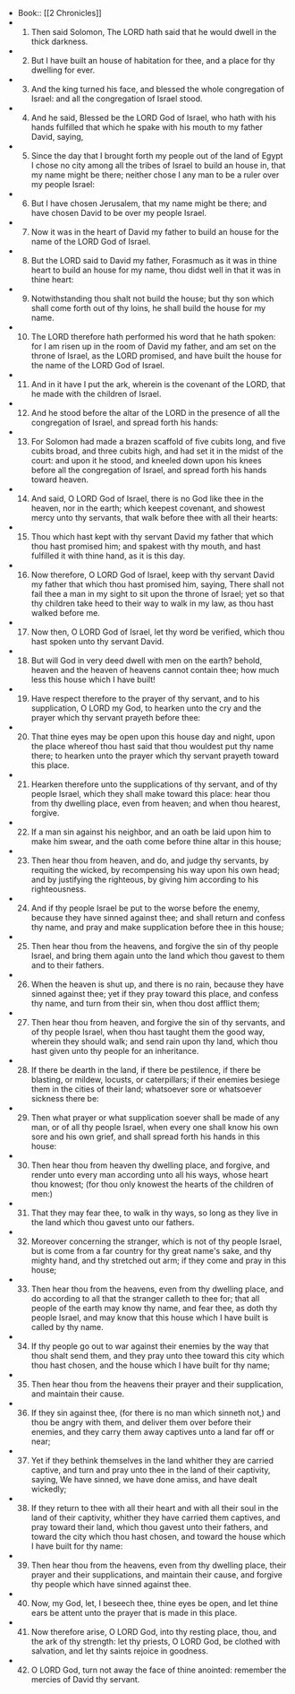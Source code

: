 - Book:: [[2 Chronicles]]
- 1. Then said Solomon, The LORD hath said that he would dwell in the thick darkness.
- 2. But I have built an house of habitation for thee, and a place for thy dwelling for ever.
- 3. And the king turned his face, and blessed the whole congregation of Israel: and all the congregation of Israel stood.
- 4. And he said, Blessed be the LORD God of Israel, who hath with his hands fulfilled that which he spake with his mouth to my father David, saying,
- 5. Since the day that I brought forth my people out of the land of Egypt I chose no city among all the tribes of Israel to build an house in, that my name might be there; neither chose I any man to be a ruler over my people Israel:
- 6. But I have chosen Jerusalem, that my name might be there; and have chosen David to be over my people Israel.
- 7. Now it was in the heart of David my father to build an house for the name of the LORD God of Israel.
- 8. But the LORD said to David my father, Forasmuch as it was in thine heart to build an house for my name, thou didst well in that it was in thine heart:
- 9. Notwithstanding thou shalt not build the house; but thy son which shall come forth out of thy loins, he shall build the house for my name.
- 10. The LORD therefore hath performed his word that he hath spoken: for I am risen up in the room of David my father, and am set on the throne of Israel, as the LORD promised, and have built the house for the name of the LORD God of Israel.
- 11. And in it have I put the ark, wherein is the covenant of the LORD, that he made with the children of Israel.
- 12. And he stood before the altar of the LORD in the presence of all the congregation of Israel, and spread forth his hands:
- 13. For Solomon had made a brazen scaffold of five cubits long, and five cubits broad, and three cubits high, and had set it in the midst of the court: and upon it he stood, and kneeled down upon his knees before all the congregation of Israel, and spread forth his hands toward heaven.
- 14. And said, O LORD God of Israel, there is no God like thee in the heaven, nor in the earth; which keepest covenant, and showest mercy unto thy servants, that walk before thee with all their hearts:
- 15. Thou which hast kept with thy servant David my father that which thou hast promised him; and spakest with thy mouth, and hast fulfilled it with thine hand, as it is this day.
- 16. Now therefore, O LORD God of Israel, keep with thy servant David my father that which thou hast promised him, saying, There shall not fail thee a man in my sight to sit upon the throne of Israel; yet so that thy children take heed to their way to walk in my law, as thou hast walked before me.
- 17. Now then, O LORD God of Israel, let thy word be verified, which thou hast spoken unto thy servant David.
- 18. But will God in very deed dwell with men on the earth? behold, heaven and the heaven of heavens cannot contain thee; how much less this house which I have built!
- 19. Have respect therefore to the prayer of thy servant, and to his supplication, O LORD my God, to hearken unto the cry and the prayer which thy servant prayeth before thee:
- 20. That thine eyes may be open upon this house day and night, upon the place whereof thou hast said that thou wouldest put thy name there; to hearken unto the prayer which thy servant prayeth toward this place.
- 21. Hearken therefore unto the supplications of thy servant, and of thy people Israel, which they shall make toward this place: hear thou from thy dwelling place, even from heaven; and when thou hearest, forgive.
- 22. If a man sin against his neighbor, and an oath be laid upon him to make him swear, and the oath come before thine altar in this house;
- 23. Then hear thou from heaven, and do, and judge thy servants, by requiting the wicked, by recompensing his way upon his own head; and by justifying the righteous, by giving him according to his righteousness.
- 24. And if thy people Israel be put to the worse before the enemy, because they have sinned against thee; and shall return and confess thy name, and pray and make supplication before thee in this house;
- 25. Then hear thou from the heavens, and forgive the sin of thy people Israel, and bring them again unto the land which thou gavest to them and to their fathers.
- 26. When the heaven is shut up, and there is no rain, because they have sinned against thee; yet if they pray toward this place, and confess thy name, and turn from their sin, when thou dost afflict them;
- 27. Then hear thou from heaven, and forgive the sin of thy servants, and of thy people Israel, when thou hast taught them the good way, wherein they should walk; and send rain upon thy land, which thou hast given unto thy people for an inheritance.
- 28. If there be dearth in the land, if there be pestilence, if there be blasting, or mildew, locusts, or caterpillars; if their enemies besiege them in the cities of their land; whatsoever sore or whatsoever sickness there be:
- 29. Then what prayer or what supplication soever shall be made of any man, or of all thy people Israel, when every one shall know his own sore and his own grief, and shall spread forth his hands in this house:
- 30. Then hear thou from heaven thy dwelling place, and forgive, and render unto every man according unto all his ways, whose heart thou knowest; (for thou only knowest the hearts of the children of men:)
- 31. That they may fear thee, to walk in thy ways, so long as they live in the land which thou gavest unto our fathers.
- 32. Moreover concerning the stranger, which is not of thy people Israel, but is come from a far country for thy great name's sake, and thy mighty hand, and thy stretched out arm; if they come and pray in this house;
- 33. Then hear thou from the heavens, even from thy dwelling place, and do according to all that the stranger calleth to thee for; that all people of the earth may know thy name, and fear thee, as doth thy people Israel, and may know that this house which I have built is called by thy name.
- 34. If thy people go out to war against their enemies by the way that thou shalt send them, and they pray unto thee toward this city which thou hast chosen, and the house which I have built for thy name;
- 35. Then hear thou from the heavens their prayer and their supplication, and maintain their cause.
- 36. If they sin against thee, (for there is no man which sinneth not,) and thou be angry with them, and deliver them over before their enemies, and they carry them away captives unto a land far off or near;
- 37. Yet if they bethink themselves in the land whither they are carried captive, and turn and pray unto thee in the land of their captivity, saying, We have sinned, we have done amiss, and have dealt wickedly;
- 38. If they return to thee with all their heart and with all their soul in the land of their captivity, whither they have carried them captives, and pray toward their land, which thou gavest unto their fathers, and toward the city which thou hast chosen, and toward the house which I have built for thy name:
- 39. Then hear thou from the heavens, even from thy dwelling place, their prayer and their supplications, and maintain their cause, and forgive thy people which have sinned against thee.
- 40. Now, my God, let, I beseech thee, thine eyes be open, and let thine ears be attent unto the prayer that is made in this place.
- 41. Now therefore arise, O LORD God, into thy resting place, thou, and the ark of thy strength: let thy priests, O LORD God, be clothed with salvation, and let thy saints rejoice in goodness.
- 42. O LORD God, turn not away the face of thine anointed: remember the mercies of David thy servant.
